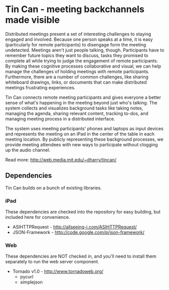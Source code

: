 Tin Can - meeting backchannels made visible
=====================================================

Distributed meetings present a set of interesting challenges to staying engaged and involved. Because one person speaks at a time, it is easy (particularly for remote participants) to disengage form the meeting undetected. Meetings aren't just people talking, though. Participants have to remember future topics they want to discuss, tasks they promised to complete all while trying to judge the engagement of remote participants. By making these cognitive processes collaborative and visual, we can help manage the challenges of holding meetings with remote participants. Furthermore, there are a number of common challenges, like sharing whiteboard drawings, links, or documents that can make distributed meetings frustrating experiences.

Tin Can connects remote meeting participants and gives everyone a better sense of what's happening in the meeting beyond just who's talking. The system collects and visualizes background tasks like taking notes, managing the agenda, sharing relevant content, tracking to-dos, and managing meeting process in a distributed interface.

The system uses meeting participants' phones and laptops as input devices and represents the meeting on an iPad in the center of the table in each meeting location. By publicly representing these background processes, we provide meeting attendees with new ways to participate without clogging up the audio channel.

Read more: http://web.media.mit.edu/~dharry/tincan/

Dependencies
------------

Tin Can builds on a bunch of existing libraries.

### iPad

These dependencies are checked into the repository for easy building, but included here for convenience.

 * ASIHTTPRequest - http://allseeing-i.com/ASIHTTPRequest/
 * JSON-Framework - http://code.google.com/p/json-framework/

### Web

These dependencies are NOT checked in, and you'll need to install them separately to run the web server component.

 * Tornado v1.0 - http://www.tornadoweb.org/
   * pycurl
   * simplejson

